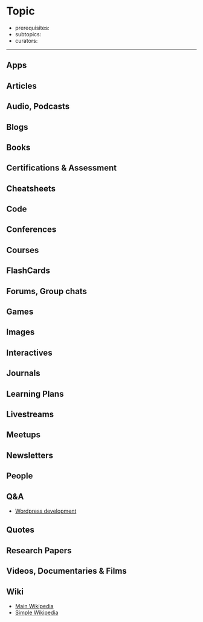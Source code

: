 # Topic

- prerequisites:
- subtopics:
- curators:

------

## Apps

## Articles

## Audio, Podcasts

## Blogs

## Books

## Certifications & Assessment

## Cheatsheets

## Code

## Conferences

## Courses

## FlashCards

## Forums, Group chats

## Games

## Images

## Interactives

## Journals

## Learning Plans

## Livestreams

## Meetups

## Newsletters

## People

## Q&A

- [Wordpress development](https://wordpress.stackexchange.com)

## Quotes

## Research Papers

## Videos, Documentaries & Films

## Wiki

- [Main Wikipedia](https://en.wikipedia.org/wiki/WordPress)
- [Simple Wikipedia](https://simple.wikipedia.org/wiki/WordPress)

